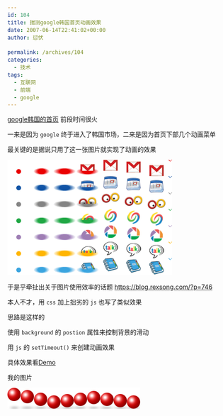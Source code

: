 ```yaml
---
id: 104
title: 揣测google韩国首页动画效果
date: 2007-06-14T22:41:02+00:00
author: 愆伏

permalink: /archives/104
categories:
  - 技术
tags:
  - 互联网
  - 前端
  - google
---
```

[google韩国的首页](https://www.google.co.kr/ig?sp=korea&hl=ko) 前段时间很火
  
一来是因为 `google` 终于进入了韩国市场，二来是因为首页下部几个动画菜单
  
最关键的是据说只用了这一张图片就实现了动画的效果

![sprite](/wp-content/uploads/200706/14_224440_google.png)

于是乎牵扯出关于图片使用效率的话题 <https://blog.rexsong.com/?p=746>

本人不才，用 `css` 加上拙劣的 `js` 也写了类似效果
  
思路是这样的
  
使用 `background` 的 `postion` 属性来控制背景的滑动
  
用 `js` 的 `setTimeout()` 来创建动画效果
  
具体效果看[Demo](https://www.tortorse.com/demo/roll.html)
  

我的图片

![ball](/demo/images/ball.jpg)